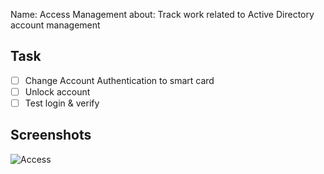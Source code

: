 Name: Access Management 
about: Track work related to Active Directory account management

## Task
- [ ] Change Account Authentication to smart card
- [ ] Unlock account
- [ ] Test login & verify

## Screenshots
![Access](./win10-access-1)
